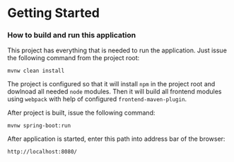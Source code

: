 # Getting Started

### How to build and run this application

This project has everything that is needed to run the application. Just issue the following command
from the project root:

```shell script
mvnw clean install
```
The project is configured so that it will install ```npm``` in the project root and dowlnoad all needed 
```node``` modules. Then it will build all frontend modules using ```webpack``` with help of
configured ```frontend-maven-plugin```. 

After project is built, issue the following command:
```shell script
mvnw spring-boot:run
```

After application is started, enter this path into address bar of the browser:
```shell script
http://localhost:8080/
```